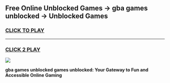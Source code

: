 
## Free Online Unblocked Games → gba games unblocked → Unblocked Games
<h3>
<a href="https://premium.freeplayer.one?title=gba_games_unblocked&ref=21F">CLICK TO PLAY</a></h3>
<hr>

<h3>
<a href="https://premium.freeplayer.one?title=gba_games_unblocked&ref=21F">CLICK 2 PLAY</a>
  
</h3>

<a href="https://premium.freeplayer.one?title=gba_games_unblocked&ref=21F/"><img src="https://clearcache.store/games.png"></a>


**gba games unblocked games unblocked: Your Gateway to Fun and Accessible Online Gaming**
